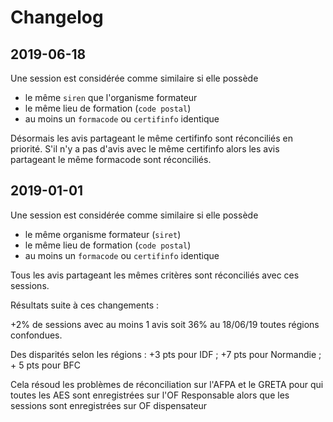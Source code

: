 # Changelog

## 2019-06-18

Une session est considérée comme similaire si elle possède
 
 - le même `siren` que l'organisme formateur
 - le même lieu de formation (`code postal`)
 - au moins un `formacode` ou `certifinfo` identique
 
Désormais les avis partageant le même certifinfo sont réconciliés en priorité. S'il n'y a pas d'avis avec le même certifinfo alors les avis partageant le même formacode sont réconciliés.

## 2019-01-01

Une session est considérée comme similaire si elle possède
 
 - le même organisme formateur (`siret`)
 - le même lieu de formation (`code postal`)
 - au moins un `formacode` ou `certifinfo` identique
 
 Tous les avis partageant les mêmes critères sont réconciliés avec ces sessions.
 
 Résultats suite à ces changements :
 
 +2% de sessions avec au moins 1 avis soit 36% au 18/06/19 toutes régions confondues.
 
 Des disparités selon les régions : +3 pts pour IDF ; +7 pts pour Normandie ; + 5 pts pour BFC
 
 Cela résoud les problèmes de réconciliation sur l'AFPA et le GRETA pour qui toutes les AES sont enregistrées sur l'OF Responsable alors que les sessions sont enregistrées sur OF dispensateur
